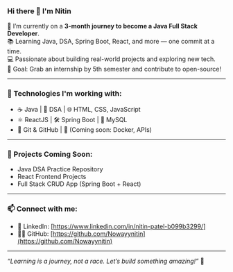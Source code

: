 ### Hi there 👋 I'm Nitin

🎯 I’m currently on a **3-month journey to become a Java Full Stack Developer**.  
📚 Learning Java, DSA, Spring Boot, React, and more — one commit at a time.  
💻 Passionate about building real-world projects and exploring new tech.  
🎯 Goal: Grab an internship by 5th semester and contribute to open-source!

---

### 🔧 Technologies I'm working with:
- ☕ Java | 🧠 DSA | 🌐 HTML, CSS, JavaScript
- ⚛️ ReactJS | 🛠️ Spring Boot | 💾 MySQL
- 🔗 Git & GitHub | 🐳 (Coming soon: Docker, APIs)

---

### 🚀 Projects Coming Soon:
- Java DSA Practice Repository
- React Frontend Projects
- Full Stack CRUD App (Spring Boot + React)

---

### 📫 Connect with me:
- 💼 LinkedIn: [https://www.linkedin.com/in/nitin-patel-b099b3299/]
- 🧑‍💻 GitHub: [https://github.com/Nowayynitin](https://github.com/Nowayynitin)

---

_“Learning is a journey, not a race. Let’s build something amazing!”_ 🚀

<!--
**Nowayynitin/Nowayynitin** is a ✨ _special_ ✨ repository because its `README.md` (this file) appears on your GitHub profile.

Here are some ideas to get you started:

- 🔭 I’m currently working on ...
- 🌱 I’m currently learning ...
- 👯 I’m looking to collaborate on ...
- 🤔 I’m looking for help with ...
- 💬 Ask me about ...
- 📫 How to reach me: ...
- 😄 Pronouns: ...
- ⚡ Fun fact: ...
-->
